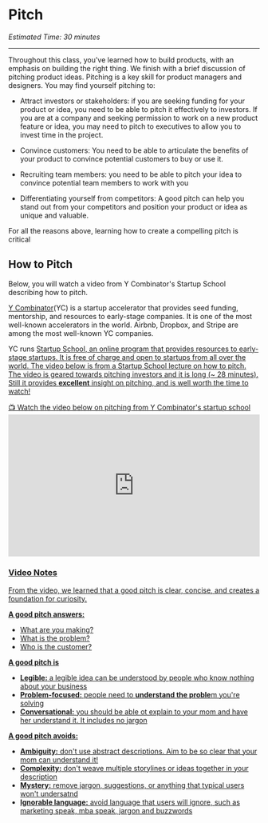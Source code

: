 # Pitch

*Estimated Time: 30 minutes*

---

Throughout this class, you've learned how to build products, with an emphasis on building the right thing. We finish with a brief discussion of pitching product ideas. Pitching is a key skill for product managers and designers. You may find yourself pitching to:

- Attract investors or stakeholders: if you are seeking funding for your product or idea, you need to be able to pitch it effectively to investors. If you are at a company and seeking permission to work on a new product feature or idea, you may need to pitch to executives to allow you to invest time in the project.

- Convince customers: You need to be able to articulate the benefits of your product to convince potential customers to buy or use it.

- Recruiting team members: you need to be able to pitch your idea to convince potential team members to work with you 

- Differentiating yourself from competitors: A good pitch can help you stand out from your competitors and position your product or idea as unique and valuable.

For all the reasons above, learning how to create a compelling pitch is critical


## How to Pitch 

Below, you will watch a video from Y Combinator's Startup School describing how to pitch. 

<a href="https://www.ycombinator.com/" target="_blank">Y Combinator</a>(YC) is a startup accelerator that provides seed funding, mentorship, and resources to early-stage companies. It is one of the most well-known accelerators in the world. Airbnb, Dropbox, and Stripe are among the most well-known YC companies.

YC runs <a href="https://www.startupschool.org/" target="_blank"> Startup School, an online program that provides resources to early-stage startups. It is free of charge and open to startups from all over the world. The video below is from a Startup School lecture on how to pitch. The video is geared towards pitching investors and it is long (~ 28 minutes). Still it provides **excellent** insight on pitching, and is well worth the time to watch!

<aside> 
  📺 Watch the video below on pitching from Y Combinator's startup school
</aside>

<div style="position: relative; padding-bottom: 56.25%; height: 0;">
 <iframe width="560" height="315" src="https://www.youtube.com/embed/17XZGUX_9iM" title="YouTube video player" frameborder="0" allow="accelerometer; autoplay; clipboard-write; encrypted-media; gyroscope; picture-in-picture; web-share" allowfullscreen style="position: absolute; top: 0; left: 0; width: 100%; height: 100%;"
></iframe>
</div>


### Video Notes
From the video, we learned that a good pitch is clear, concise, and creates a foundation for curiosity. 

**A good pitch answers:**
- What are you making?
- What is the problem?
- Who is the customer?

**A good pitch is**
- **Legible:** a legible idea can be understood by people who know nothing about your business
- **Problem-focused:** people need to **understand the proble**m you're solving
- **Conversational:** you should be able ot explain to your mom and have her understand it. It includes no jargon

**A good pitch avoids:**
- **Ambiguity:** don't use abstract descriptions. Aim to be so clear that your mom can understand it!
- **Complexity:** don't weave multiple storylines or ideas together in your description
- **Mystery:** remove jargon, suggestions, or anything that typical users won't undersatnd
- **Ignorable language:** avoid language that users will ignore, such as marketing speak, mba speak, jargon and buzzwords 

